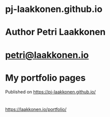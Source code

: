 # pj-laakkonen.github.io
# Author Petri Laakkonen
# petri@laakkonen.io

# My portfolio pages
Published on 
https://pj-laakkonen.github.io/
#
https://laakkonen.io/portfolio/

